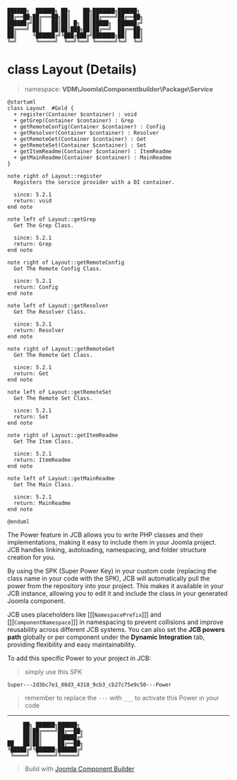 ```
██████╗  ██████╗ ██╗    ██╗███████╗██████╗
██╔══██╗██╔═══██╗██║    ██║██╔════╝██╔══██╗
██████╔╝██║   ██║██║ █╗ ██║█████╗  ██████╔╝
██╔═══╝ ██║   ██║██║███╗██║██╔══╝  ██╔══██╗
██║     ╚██████╔╝╚███╔███╔╝███████╗██║  ██║
╚═╝      ╚═════╝  ╚══╝╚══╝ ╚══════╝╚═╝  ╚═╝
```
# class Layout (Details)
> namespace: **VDM\Joomla\Componentbuilder\Package\Service**

```uml
@startuml
class Layout  #Gold {
  + register(Container $container) : void
  + getGrep(Container $container) : Grep
  + getRemoteConfig(Container $container) : Config
  + getResolver(Container $container) : Resolver
  + getRemoteGet(Container $container) : Get
  + getRemoteSet(Container $container) : Set
  + getItemReadme(Container $container) : ItemReadme
  + getMainReadme(Container $container) : MainReadme
}

note right of Layout::register
  Registers the service provider with a DI container.

  since: 5.2.1
  return: void
end note

note left of Layout::getGrep
  Get The Grep Class.

  since: 5.2.1
  return: Grep
end note

note right of Layout::getRemoteConfig
  Get The Remote Config Class.

  since: 5.2.1
  return: Config
end note

note left of Layout::getResolver
  Get The Resolver Class.

  since: 5.2.1
  return: Resolver
end note

note right of Layout::getRemoteGet
  Get The Remote Get Class.

  since: 5.2.1
  return: Get
end note

note left of Layout::getRemoteSet
  Get The Remote Set Class.

  since: 5.2.1
  return: Set
end note

note right of Layout::getItemReadme
  Get The Item Class.

  since: 5.2.1
  return: ItemReadme
end note

note left of Layout::getMainReadme
  Get The Main Class.

  since: 5.2.1
  return: MainReadme
end note
 
@enduml
```

The Power feature in JCB allows you to write PHP classes and their implementations, making it easy to include them in your Joomla project. JCB handles linking, autoloading, namespacing, and folder structure creation for you.

By using the SPK (Super Power Key) in your custom code (replacing the class name in your code with the SPK), JCB will automatically pull the power from the repository into your project. This makes it available in your JCB instance, allowing you to edit it and include the class in your generated Joomla component.

JCB uses placeholders like [[[`NamespacePrefix`]]] and [[[`ComponentNamespace`]]] in namespacing to prevent collisions and improve reusability across different JCB systems. You can also set the **JCB powers path** globally or per component under the **Dynamic Integration** tab, providing flexibility and easy maintainability.

To add this specific Power to your project in JCB:

> simply use this SPK
```
Super---2d3bc7e1_88d3_4318_9cb3_cb27c75e9c50---Power
```
> remember to replace the `---` with `___` to activate this Power in your code

---
```
     ██╗ ██████╗██████╗
     ██║██╔════╝██╔══██╗
     ██║██║     ██████╔╝
██   ██║██║     ██╔══██╗
╚█████╔╝╚██████╗██████╔╝
 ╚════╝  ╚═════╝╚═════╝
```
> Build with [Joomla Component Builder](https://git.vdm.dev/joomla/Component-Builder)

